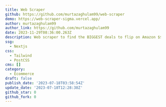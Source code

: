 ```yaml
---
title: Web Scraper
github: https://github.com/murtazaghulam99/web-scraper
demo: https://web-scraper-sigma.vercel.app/
author: murtazaghulam99
author_link: https://github.com/murtazaghulam99
date: 2023-11-29T08:36:00.263Z
description: Web scraper to find the BIGGEST deals to flip on Amazon $$$
ssg:
  - Nextjs
css:
  - Tailwind
  - PostCSS
cms: []
category:
  - Ecommerce
draft: false
publish_date: '2023-07-18T03:58:54Z'
update_date: '2023-07-18T12:28:38Z'
github_star: 0
github_fork: 0
---
```

